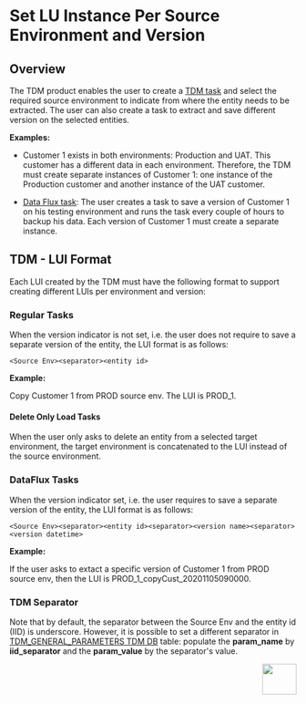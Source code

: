 # Set LU Instance Per Source Environment and Version

## Overview

The TDM product enables the user to create a [TDM task](/articles/TDM/tdm_overview/02_tdm_glossary.md#task) and select the required source environment to indicate from where the entity needs to be extracted. The user can also create a task to extract and save different version on the selected entities.

**Examples:**

- Customer 1 exists in both environments: Production and UAT. This customer has a different data in each environment. Therefore, the TDM must create separate instances of Customer 1: one instance of the Production customer and another instance of the UAT customer.

- [Data Flux task](/articles/TDM/tdm_overview/02_tdm_glossary.md#data-flux): The user creates a task to save  a version of Customer 1 on his testing environment and runs the task every couple of hours to backup his data. Each version of Customer 1 must create a separate instance.

  

## TDM - LUI Format

Each LUI created by the TDM must have the following format to support creating different LUIs per environment and version: 

### Regular Tasks

 When the version indicator is not set, i.e. the user does not require to save a separate version of the entity, the LUI format is as follows: 

```
<Source Env><separator><entity id>
```

 **Example:**

Copy Customer 1 from PROD source env. The LUI is PROD_1.

#### Delete Only Load Tasks

When the user only asks to delete an entity from a selected target environment, the target environment is concatenated to the LUI instead of the source environment.

### DataFlux Tasks

  When the version indicator set, i.e. the user requires to save a separate version of the entity, the LUI format is as follows: 

```
<Source Env><separator><entity id><separator><version name><separator><version datetime>
```

**Example:**

If the user asks to extact a specific version of Customer 1 from PROD source env, then the LUI is PROD_1_copyCust_20201105090000. 

### TDM Separator

 Note that by default, the separator between the Source Env and the entity id (IID) is underscore. However, it is possible to set a different separator in [TDM_GENERAL_PARAMETERS TDM DB](/articles/TDM/tdm_architecture/02_tdm_database.md#tdm_general_parameters) table:  populate the **param_name** by **iid_separator** and the **param_value** by the separator's value.   



[<img align="right" width="60" height="54" src="/articles/images/Next.png">](02_business_entity_overview.md)